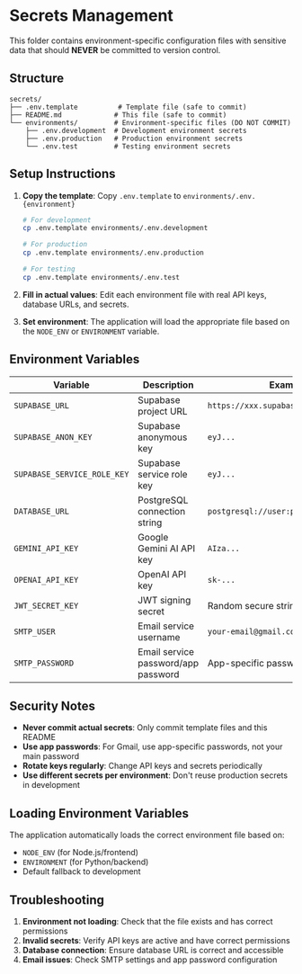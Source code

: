 # Secrets Management

This folder contains environment-specific configuration files with sensitive data that should **NEVER** be committed to version control.

## Structure

```
secrets/
├── .env.template          # Template file (safe to commit)
├── README.md             # This file (safe to commit)
└── environments/         # Environment-specific files (DO NOT COMMIT)
    ├── .env.development  # Development environment secrets
    ├── .env.production   # Production environment secrets
    └── .env.test         # Testing environment secrets
```

## Setup Instructions

1. **Copy the template**: Copy `.env.template` to `environments/.env.{environment}`
   ```bash
   # For development
   cp .env.template environments/.env.development
   
   # For production
   cp .env.template environments/.env.production
   
   # For testing
   cp .env.template environments/.env.test
   ```

2. **Fill in actual values**: Edit each environment file with real API keys, database URLs, and secrets.

3. **Set environment**: The application will load the appropriate file based on the `NODE_ENV` or `ENVIRONMENT` variable.

## Environment Variables

| Variable | Description | Example |
|----------|-------------|---------|
| `SUPABASE_URL` | Supabase project URL | `https://xxx.supabase.co` |
| `SUPABASE_ANON_KEY` | Supabase anonymous key | `eyJ...` |
| `SUPABASE_SERVICE_ROLE_KEY` | Supabase service role key | `eyJ...` |
| `DATABASE_URL` | PostgreSQL connection string | `postgresql://user:pass@host:port/db` |
| `GEMINI_API_KEY` | Google Gemini AI API key | `AIza...` |
| `OPENAI_API_KEY` | OpenAI API key | `sk-...` |
| `JWT_SECRET_KEY` | JWT signing secret | Random secure string |
| `SMTP_USER` | Email service username | `your-email@gmail.com` |
| `SMTP_PASSWORD` | Email service password/app password | App-specific password |

## Security Notes

- **Never commit actual secrets**: Only commit template files and this README
- **Use app passwords**: For Gmail, use app-specific passwords, not your main password
- **Rotate keys regularly**: Change API keys and secrets periodically
- **Use different secrets per environment**: Don't reuse production secrets in development

## Loading Environment Variables

The application automatically loads the correct environment file based on:
- `NODE_ENV` (for Node.js/frontend)
- `ENVIRONMENT` (for Python/backend)
- Default fallback to development

## Troubleshooting

1. **Environment not loading**: Check that the file exists and has correct permissions
2. **Invalid secrets**: Verify API keys are active and have correct permissions
3. **Database connection**: Ensure database URL is correct and accessible
4. **Email issues**: Check SMTP settings and app password configuration
